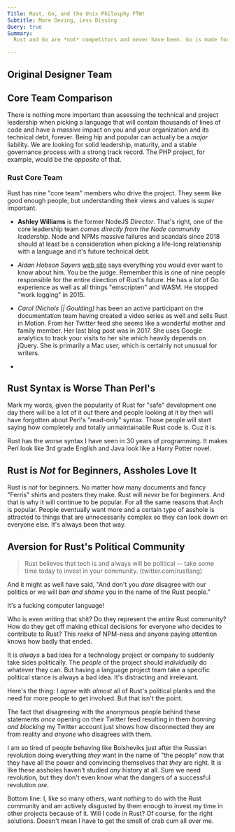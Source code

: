 ```yaml
---
Title: Rust, Go, and the Unix Philosphy FTW!
Subtitle: More Deving, Less Dissing
Query: true
Summary:
  Rust and Go are *not* competitors and never have been. Go is made for everyone. Rust is made for people who like a bit more speed and low-level development possibilities at the cost of developer productivity and unnecessary complexity. Rust is denser than Perl. They have *very* different goals and *massively* different communities. Don't you *dare* disagree with "the people" leading the anonymous Rust revolution.

---
```


## Original Designer Team



## Core Team Comparison

There is nothing more important than assessing the technical and project
leadership when picking a language that will contain thousands of lines
of code and have a *massive* impact on you and your organization and its
technical debt, forever. Being hip and popular can actually be a *major*
liability. We are looking for solid leadership, maturity, and a stable
governance process with a strong track record. The PHP project, for
example, would be the *opposite* of that.

### Rust Core Team

Rust has nine "core team" members who drive the project. They seem like
good enough people, but understanding their views and values is *super*
important. 

* **Ashley Williams** is the former NodeJS *Director*. That's right, one
  of the core leadership team *comes directly from the Node community
  leadership*. Node and NPMs massive failures and scandals since 2018
  should at least be a consideration when picking a life-long
  relationship with a language and it's future technical debt.

* *Aidan Hobson Sayers* [web site](https://aidanhs.com/) says everything
  you would ever want to know about him. You be the judge. Remember this
  is one of nine people responsible for the entire direction of Rust's
  future. He has a *lot* of Go experience as well as all things
  "emscripten" and WASM. He stopped "work logging" in 2015.

* *Carol (Nichols || Goulding)* has been an active participant on the
  documentation team having created a video series as well and sells
  Rust in Motion. From her Twitter feed she seems like a wonderful
  mother and family member. Her last blog post was in 2017. She uses
  Google analytics to track your visits to her site which heavily
  depends on jQuery. She is primarily a Mac user, which is certainly not
  unusual for writers.

* 

## Rust Syntax is Worse Than Perl's

Mark my words, given the popularity of Rust for "safe" development one
day there will be a lot of it out there and people looking at it by then
will have forgotten about Perl's "read-only" syntax. Those people will
start saying how completely and totally unmaintainable Rust code is. Cuz
it is. 

Rust has the worse syntax I have seen in 30 years of programming. It
makes Perl look like 3rd grade English and Java look like a Harry Potter
novel. 

## Rust is *Not* for Beginners, Assholes Love It

Rust is *not* for beginners. No matter how many documents and fancy
"Ferris" shirts and posters they make. Rust will *never* be for
beginners. And that is why it will continue to be popular. For all the
same reasons that Arch is popular. People eventually want more and a
certain type of asshole is attracted to things that are unnecessarily
complex so they can look down on everyone else. It's always been that
way.

## Aversion for Rust's Political Community

> Rust believes that tech is and always will be political -- take some
> time today to invest in your community. (twitter.com/rustlang)

And it might as well have said, "And don't you *dare* disagree with our
politics or we will *ban and shame* you in the name of the Rust people."

It's a fucking computer language! 

Who is even writing that shit? Do they represent the *entire* Rust
community? How do they get off making ethical decisions for everyone who
decides to contribute to Rust? This *reeks* of NPM-ness and anyone
paying attention knows how badly that ended.

It is *always* a bad idea for a technology project or company to
suddenly take sides politically. The *people* of the project should
*individually* do whatever they can. But having a language project team
take a specific political stance is always a bad idea. It's distracting
and irrelevant.

Here's the thing: I *agree* with *almost* all of Rust's political planks
and the need for more people to get involved. But that isn't the point.

The fact that disagreeing with the anonymous people behind these
statements *once* opening on their Twitter feed resulting in them
*banning and blocking* my Twitter account just shows how disconnected
they are from reality and *anyone* who disagrees with them.

I am so tired of people behaving like Bolsheviks just after the
Russian revolution doing everything *they* want in the name of "the
people" now that they have all the power and convincing themselves that
*they* are right. It is like these assholes haven't studied *any*
history at all. Sure we need revolution, but they don't even know what
the dangers of a successful revolution *are*.

Bottom line: I, like so many others, want *nothing* to do with the Rust
community and am actively disgusted by them enough to invest my time in
other projects because of it. Will I code in Rust? Of course, for the
right solutions. Doesn't mean I have to get the smell of crab cum all
over me. 
